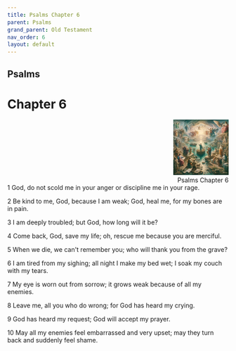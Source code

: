 ```yaml
---
title: Psalms Chapter 6
parent: Psalms
grand_parent: Old Testament
nav_order: 6
layout: default
---
```


## Psalms

# Chapter 6

<div style="clear: both; text-align: right;">
    <img src="/assets/Image/Psalms/500/6.jpg" alt="Psalms Chapter 6" class="chapter-image" style="max-width: 25%; height: auto;"/>
    <figcaption style="font-size: 14px;">Psalms Chapter 6</figcaption>
</div>
1 God, do not scold me in your anger or discipline me in your rage.

2 Be kind to me, God, because I am weak; God, heal me, for my bones are in pain.

3 I am deeply troubled; but God, how long will it be?

4 Come back, God, save my life; oh, rescue me because you are merciful.

5 When we die, we can't remember you; who will thank you from the grave?

6 I am tired from my sighing; all night I make my bed wet; I soak my couch with my tears.

7 My eye is worn out from sorrow; it grows weak because of all my enemies.

8 Leave me, all you who do wrong; for God has heard my crying.

9 God has heard my request; God will accept my prayer.

10 May all my enemies feel embarrassed and very upset; may they turn back and suddenly feel shame.


